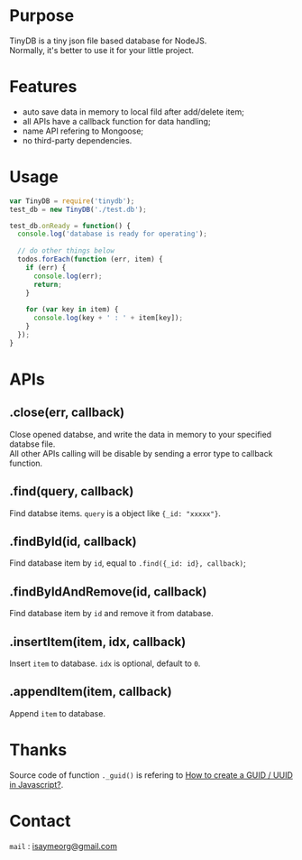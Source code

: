 Purpose
=======
TinyDB is a tiny json file based database for NodeJS.   
Normally, it's better to use it for your little project.

Features
========

- auto save data in memory to local fild after add/delete item;
- all APIs have a callback function for data handling;
- name API refering to Mongoose;
- no third-party dependencies.

Usage
=====
```javascript
var TinyDB = require('tinydb');
test_db = new TinyDB('./test.db');

test_db.onReady = function() {
  console.log('database is ready for operating');
  
  // do other things below
  todos.forEach(function (err, item) {
    if (err) {
      console.log(err);
      return;
    }
  
    for (var key in item) {
      console.log(key + ' : ' + item[key]);
    }
  });
}
```

APIs
====

.close(err, callback)
------
Close opened databse, and write the data in memory to your specified databse file.  
All other APIs calling will be disable by sending a error type to callback function.

.find(query, callback)
---------
Find databse items. `query` is a object like `{_id: "xxxxx"}`.

.findById(id, callback)
-----------------------
Find database item by `id`, equal to `.find({_id: id}, callback)`;

.findByIdAndRemove(id, callback)
--------------------------------
Find database item by `id` and remove it from database.

.insertItem(item, idx, callback)
--------------------------------
Insert `item` to database. `idx` is optional, default to `0`.

.appendItem(item, callback)
---------------------------
Append `item` to database.

Thanks
===========
Source code of function `._guid()` is refering to [How to create a GUID / UUID in Javascript?](http://stackoverflow.com/questions/105034/how-to-create-a-guid-uuid-in-javascript).

Contact
=======
`mail` : [isaymeorg@gmail.com](mailto:isaymeorg@gmail.com)